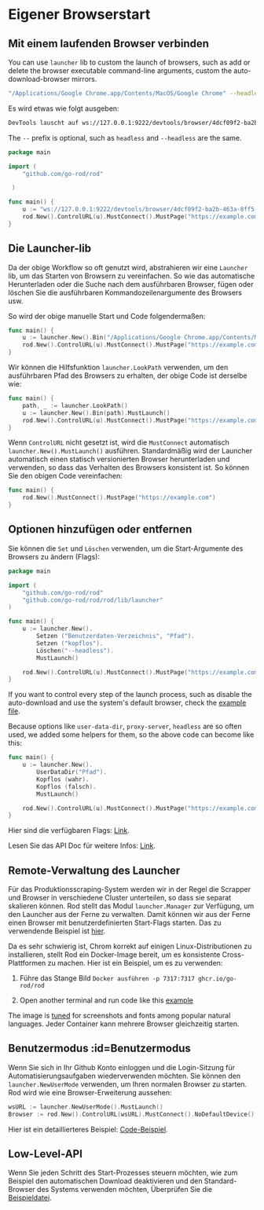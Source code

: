 # Eigener Browserstart

## Mit einem laufenden Browser verbinden

You can use `launcher` lib to custom the launch of browsers, such as add or delete the browser executable command-line arguments, custom the auto-download-browser mirrors.

```bash
"/Applications/Google Chrome.app/Contents/MacOS/Google Chrome" --headless --remote-debugging-port=9222
```

Es wird etwas wie folgt ausgeben:

```txt
DevTools lauscht auf ws://127.0.0.1:9222/devtools/browser/4dcf09f2-ba2b-463a-8ff5-90d27c6cc913
```

The `--` prefix is optional, such as `headless` and `--headless` are the same.

```go
package main

import (
    "github.com/go-rod/rod"

 )

func main() {
    u := "ws://127.0.0.1:9222/devtools/browser/4dcf09f2-ba2b-463a-8ff5-90d27c6cc913"
    rod.New().ControlURL(u).MustConnect().MustPage("https://example.com")
}
```

## Die Launcher-lib

Da der obige Workflow so oft genutzt wird, abstrahieren wir eine `Launcher` lib, um das Starten von Browsern zu vereinfachen. So wie das automatische Herunterladen oder die Suche nach dem ausführbaren Browser, fügen oder löschen Sie die ausführbaren Kommandozeilenargumente des Browsers usw.

So wird der obige manuelle Start und Code folgendermaßen:

```go
func main() {
    u := launcher.New().Bin("/Applications/Google Chrome.app/Contents/MacOS/Google Chrome").MustLaunch()
    rod.New().ControlURL(u).MustConnect().MustPage("https://example.com")
}
```

Wir können die Hilfsfunktion `launcher.LookPath` verwenden, um den ausführbaren Pfad des Browsers zu erhalten, der obige Code ist derselbe wie:

```go
func main() {
    path, _ := launcher.LookPath()
    u := launcher.New().Bin(path).MustLaunch()
    rod.New().ControlURL(u).MustConnect().MustPage("https://example.com")
}
```

Wenn `ControlURL` nicht gesetzt ist, wird die `MustConnect` automatisch `launcher.New().MustLaunch()` ausführen. Standardmäßig wird der Launcher automatisch einen statisch versionierten Browser herunterladen und verwenden, so dass das Verhalten des Browsers konsistent ist. So können Sie den obigen Code vereinfachen:

```go
func main() {
    rod.New().MustConnect().MustPage("https://example.com")
}
```

## Optionen hinzufügen oder entfernen

Sie können die `Set` und `Löschen` verwenden, um die Start-Argumente des Browsers zu ändern (Flags):

```go
package main

import (
    "github.com/go-rod/rod"
    "github.com/go-rod/rod/rod/lib/launcher"
)

func main() {
    u := launcher.New().
        Setzen ("Benutzerdaten-Verzeichnis", "Pfad").
        Setzen ("kopflos").
        Löschen("--headless").
        MustLaunch()

    rod.New().ControlURL(u).MustConnect().MustPage("https://example.com")
}
```

If you want to control every step of the launch process, such as disable the auto-download and use the system's default browser, check the [example file](https://github.com/go-rod/rod/blob/master/lib/launcher/example_test.go).

Because options like `user-data-dir`, `proxy-server`, `headless` are so often used, we added some helpers for them, so the above code can become like this:

```go
func main() {
    u := launcher.New().
        UserDataDir("Pfad").
        Kopflos (wahr).
        Kopflos (falsch).
        MustLaunch()

    rod.New().ControlURL(u).MustConnect().MustPage("https://example.com")
}
```

Hier sind die verfügbaren Flags: [Link](https://peter.sh/experiments/chromium-command-line-switches).

Lesen Sie das API Doc für weitere Infos: [Link](https://pkg.go.dev/github.com/go-rod/rod/lib/launcher#Launcher).

## Remote-Verwaltung des Launcher

Für das Produktionsscraping-System werden wir in der Regel die Scrapper und Browser in verschiedene Cluster unterteilen, so dass sie separat skalieren können. Rod stellt das Modul `launcher.Manager` zur Verfügung, um den Launcher aus der Ferne zu verwalten. Damit können wir aus der Ferne einen Browser mit benutzerdefinierten Start-Flags starten. Das zu verwendende Beispiel ist [hier](https://github.com/go-rod/rod/blob/master/lib/launcher/rod-manager/main.go).

Da es sehr schwierig ist, Chrom korrekt auf einigen Linux-Distributionen zu installieren, stellt Rod ein Docker-Image bereit, um es konsistente Cross-Plattformen zu machen. Hier ist ein Beispiel, um es zu verwenden:

1. Führe das Stange Bild `Docker ausführen -p 7317:7317 ghcr.io/go-rod/rod`

2. Open another terminal and run code like this [example](https://github.com/go-rod/rod/blob/master/lib/examples/remote-launch/main.go)

The image is [tuned](https://github.com/go-rod/rod/blob/master/lib/docker/Dockerfile) for screenshots and fonts among popular natural languages. Jeder Container kann mehrere Browser gleichzeitig starten.

## Benutzermodus :id=Benutzermodus

Wenn Sie sich in Ihr Github Konto einloggen und die Login-Sitzung für Automatisierungsaufgaben wiederverwenden möchten. Sie können den `launcher.NewUserMode` verwenden, um Ihren normalen Browser zu starten. Rod wird wie eine Browser-Erweiterung aussehen:

```go
wsURL := launcher.NewUserMode().MustLaunch()
Browser := rod.New().ControlURL(wsURL).MustConnect().NoDefaultDevice()
```

Hier ist ein detaillierteres Beispiel: [Code-Beispiel](https://github.com/go-rod/rod/blob/master/lib/examples/use-rod-like-chrome-extension/main.go).

## Low-Level-API

Wenn Sie jeden Schritt des Start-Prozesses steuern möchten, wie zum Beispiel den automatischen Download deaktivieren und den Standard-Browser des Systems verwenden möchten, Überprüfen Sie die [Beispieldatei](https://github.com/go-rod/rod/blob/master/lib/launcher/example_test.go).
